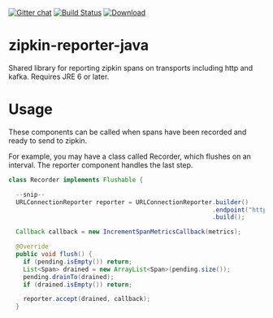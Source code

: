 [![Gitter chat](http://img.shields.io/badge/gitter-join%20chat%20%E2%86%92-brightgreen.svg)](https://gitter.im/openzipkin/zipkin) [![Build Status](https://travis-ci.org/openzipkin/zipkin-reporter-java.svg?branch=master)](https://travis-ci.org/openzipkin/zipkin-reporter-java) [![Download](https://api.bintray.com/packages/openzipkin/maven/zipkin-reporter-java/images/download.svg) ](https://bintray.com/openzipkin/maven/zipkin-reporter-java/_latestVersion)

# zipkin-reporter-java
Shared library for reporting zipkin spans on transports including http and kafka. Requires JRE 6 or later.

# Usage
These components can be called when spans have been recorded and ready to send to zipkin.

For example, you may have a class called Recorder, which flushes on an interval. The reporter
component handles the last step.

```java
class Recorder implements Flushable {

  --snip--
  URLConnectionReporter reporter = URLConnectionReporter.builder()
                                                        .endpoint("http://localhost:9411/api/v1/spans")
                                                        .build();

  Callback callback = new IncrementSpanMetricsCallback(metrics);

  @Override
  public void flush() {
    if (pending.isEmpty()) return;
    List<Span> drained = new ArrayList<Span>(pending.size());
    pending.drainTo(drained);
    if (drained.isEmpty()) return;

    reporter.accept(drained, callback);
  }
```
